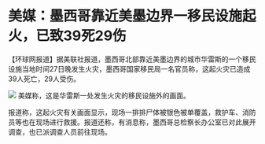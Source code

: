 # 美媒：墨西哥靠近美墨边界一移民设施起火，已致39死29伤

【环球网报道】据美联社报道，墨西哥北部靠近美墨边界的城市华雷斯的一个移民设施当地时间27日晚发生火灾，墨西哥国家移民局一名官员称，这起火灾已造成39人死亡，29人受伤。

![](https://inews.gtimg.com/om_bt/OGM3pDV3JDKEyMaMiaTqzT2TktLVfB8ilCZSNi1_f98dYAA/1000)
美媒称，这是华雷斯一处发生火灾的移民设施外的画面。

报道称，这起火灾有关画面显示，现场一排排尸体被银色被单覆盖，救护车、消防员等也在现场进行救援。报道还称，有消息称，墨西哥总检察长办公室已对此展开调查，也已派调查人员前往现场。

